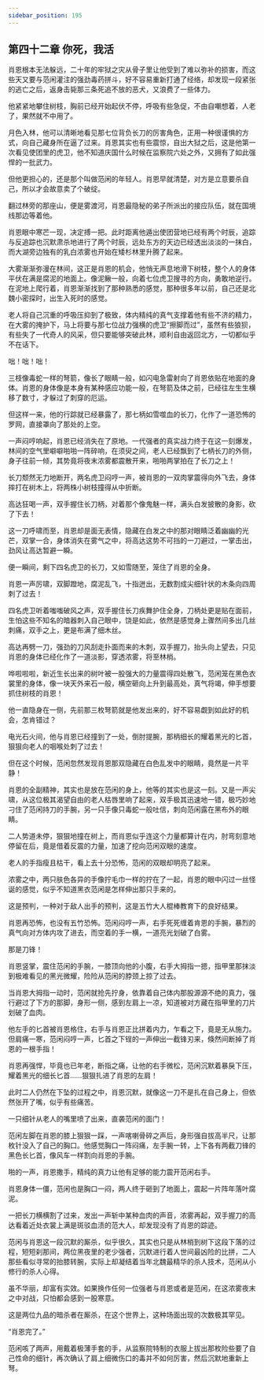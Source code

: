 ```yaml
---
sidebar_position: 195
---
```


## 第四十二章 **你死，我活**

肖恩根本无法躲远，二十年的牢狱之灾从骨子里让他受到了难以弥补的损害，而这些天又要与范闲灌注的强劲毒药拼斗，好不容易重新打通了经络，却发现一段紧张的逃亡之后，返身击毙那三条死追不放的恶犬，又浪费了一些体力。

他紧紧地攀住树枝，胸前已经开始起伏不停，呼吸有些急促，不由自嘲想着，人老了，果然就不中用了。

月色入林，他可以清晰地看见那七位背负长刀的厉害角色，正用一种很谨惧的方式，向自己藏身所在逼了过来。肖恩其实也有些震惊，自出大狱之后，这是他第一次看见使团里的虎卫，他不知道庆国什么时候在监察院六处之外，又拥有了如此强悍的一批武力。

但他更担心的，还是那个叫做范闲的年轻人。肖恩早就清楚，对方是立意要杀自己，所以才会故意卖了个破绽。

翻过林旁的那座山，便是雾渡河，肖恩最隐秘的弟子所派出的接应队伍，就在国境线那边等着他。

肖恩眼中寒芒一现，决定搏一把。此时距离他遁出使团营地已经有两个时辰，追踪与反追踪也沉默肃杀地进行了两个时辰，远处东方的天边已经透出淡淡的一抹白，而大湖旁边独有的乳白浓雾也开始在矮杉林里升腾了起来。

大雾渐渐弥漫在林间，这正是肖恩的机会，他悄无声息地滑下树枝，整个人的身体平伏在满是腐泥的地面上。像泥鳅一般，向着七位虎卫搜寻的方向，勇敢地逆行。在泥地上爬行着，肖恩渐渐找到了那种熟悉的感觉，那种很多年以前，自己还是北魏小密探时，出生入死时的感觉。

老人将自己沉重的呼吸压抑到了极致，体内精纯的真气支撑着他有些不济的精力，在大雾的掩护下，马上将要与那七位战力强横的虎卫“擦脚而过”，虽然有些狼狈，有些失了一代奇人的风采，但只要能够突破此林，顺利自由返回北方，一切都似乎不在话下。

咄！咄！咄！

三枝像毒蛇一样的弩箭，像长了眼睛一般，如闪电急雷射向了肖恩依贴在地面的身体。肖恩的身体像是本身有某种感应功能一般，在弩箭及体之前，已经往左生生横移了数寸，才躲过了刺穿的厄运。

但这样一来，他的行踪就已经暴露了，那七柄如雪噬血的长刀，化作了一道恐怖的罗网，直接罩向了那处的上空。

一声闷哼响起，肖恩已经消失在了原地。一代强者的真实战力终于在这一刻爆发，林间的空气里噼噼啪啪一阵碎响，在须臾之间，老人已经飘到了七柄长刀的外侧，身子往前一倾，其势竟将夜末浓雾都震散开来，啪啪两掌拍在了长刀之上！

长刀颓然无力地断开，两名虎卫闷哼一声，被肖恩的一双肉掌震得向外飞去，身体摔打在树木上，将两株小树枝撞得从中折断。

高达狂喝一声，双手握住长刀柄，对着那个像鬼魅一样，满头白发披散的身影，砍了下去！

这一刀呼啸而至，肖恩却是面无表情，隐藏在白发之中的那对眼睛泛着幽幽的光芒，双掌一合，身体消失在雾气之中，将高达这势不可挡的一刀避过，一掌击出，劲风让高达暂避一瞬。

便一瞬间，剩下四名虎卫的长刀，又如雪随至，笼住了肖恩的全身。

肖恩一声厉啸，双脚蹬地，腐泥乱飞，十指迸出，无数割成尖细针状的木条向四周刺了过去！

四名虎卫听着嗤嗤破风之声，双手握住长刀疾舞护住全身，刀柄处更是贴在面前，生怕这些不知名的暗器刺入自己眼中，饶是如此，依然是感觉身上骤然间多出几丝刺痛，双手之上，更是布满了细木丝。

高达再劈一刀，强劲的刀风刮走扑面而来的木刺，双手握刀，抬头向上望去，只见肖恩的身体已经化作了一道淡影，穿透浓雾，将至林梢。

哗啦啦啦，新近生长出来的树叶被一股强大的力量震得四处散飞，范闲笼在黑色衣裳里的身体，像一块天外来石一般，横空砸向上升到最高处，真气将竭，伸手想要抓住树枝的肖恩！

他一直隐身在一侧，先前那三枚弩箭就是他发出来的，好不容易觑到如此好的机会，怎肯错过？

电光石火间，他与肖恩已经撞到了一处，倒肘提腕，那柄细长的耀着黑光的匕首，狠狠向老人的咽喉处刺了过去！

但在这个时候，范闲忽然发现肖恩那双隐藏在白色乱发中的眼睛，竟然是一片平静！

肖恩的全副精神，其实也是放在范闲的身上，他等的其实也是这一刻。又是一声尖啸，从这位极其渴望自由的老人枯唇里响了起来，双手极其迅速地一错，极巧妙地刁住了范闲持刀的手腕，另一只手像只毒蛇一般吐信，刺向范闲露在黑布外的眼睛。

二人势道未停，狠狠地撞在树上，而肖恩似乎连这个力量都算计在内，肘弯刻意地停留在后，竟是借着反震的力量，加速了挖向范闲双眼的速度。

老人的手指瘦且枯干，看上去十分恐怖，范闲的双眼却明亮了起来。

浓雾之中，两只肤色各异的手像拧毛巾一样的拧在了一起，肖恩的眼中闪过一丝怪诞的感觉，似乎不知道黑衣范闲是怎样伸出那只手来的。

这是预判，一种对于敌人出手的预判，这是五竹大人棍棒教育下的良好结果。

肖恩再恐怖，也没有五竹恐怖。范闲闷哼一声，右手死死缠着肯恩的手腕，暴烈的真气向对方体内攻了进去，而空着的手一横，一道亮光划破了白雾。

那是刀锋！

肖恩竖掌，震住范闲的手腕，一膝顶向他的小腹，右手大拇指一摁，指甲里那抹淡到极难看见的黑光微耀，险险从范闲的脖颈上掠了过去。

当肖恩大拇指一动时，范闲就抢先拧身，依靠着自己体内那股源源不绝的真力，强行避过了下方的那脚，身形一侧，感到左肩上一凉，知道被对方藏在指甲里的刀片划破了血肉。

他左手的匕首被肖恩格住，右手与肖恩正比拼着内力，乍看之下，竟是无从施力。但肩痛一寒，范闲闷哼一声，匕首之下锃的一声伸出一截锋刃来，倏然间断掉了肖恩的一根手指！

肖恩再强悍，毕竟也已年老，断指之痛，让他的右手微松，范闲沉默着暴戾下压，耀着黑光的细长匕首……狠狠扎进了肖恩的左肩！

此时二人仍然在下坠的过程之中，肖恩沉默，就像这一刀不是扎在自己身上，但依然张开了嘴，似乎有些痛苦。

一只细针从老人的嘴里喷了出来，直袭范闲的面门！

范闲左脚在肖恩的膝上狠狠一踩，一声喀喇骨碎之声后，身形强自拔高半尺，让那枚针没入了自己的胸口。他感觉胸口一阵闷痛，左手腕一转，上下各有两截刀锋的黑色长匕首，像风车一样割向肖恩的手腕。

啪的一声，肖恩撒手，精纯的真力让他有足够的能力震开范闲右手。

肖恩身体一僵，范闲也是胸口一闷，两人终于砸到了地面上，震起一片阵年落叶腐泥。

一把长刀横横割了过来，发出一声斩中某种血肉的声音，浓雾再起，双手握刀的高达看着近处衣裳上满是斑驳血渍的范大人，却发现没有了肖恩的踪迹。

范闲与肖恩这一段沉默的厮杀，似乎很久，其实也只是从林梢到树下这段下落的过程，短短刹那间，两位黑夜里的老少强者，沉默进行着人世间最凶险的比拼，二人那些看似寻常的抬膝转腕，实际上却凝结着当年北魏最精华的杀人技术，范闲从小修行的杀人心得。

虽不华丽，却富有实效。如果换作任何一位强者与肖恩或者是范闲，在这浓雾夜末之中对战，只怕都会感到一股寒意。

这是两位九品的暗杀者在厮杀，在这个世界上，这种场面出现的次数极其罕见。

“肖恩完了。”

范闲咳了两声，用戴着极薄手套的手，从监察院特制的衣服上拔出那枚险些要了自己性命的细针，再次确认了肩上细微伤口的毒并不如何厉害，然后沉默地重新上弩。

